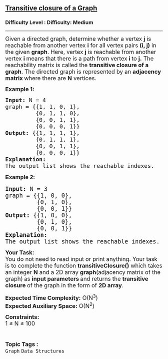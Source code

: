 <h2><a href="https://www.geeksforgeeks.org/problems/transitive-closure-of-a-graph0930/1?page=1&difficulty=Medium&status=unsolved&sortBy=submissions">Transitive closure of a Graph</a></h2><h3>Difficulty Level : Difficulty: Medium</h3><hr><div class="problems_problem_content__Xm_eO"><p><span style="font-size: 18px;">Given a directed graph, determine whether a vertex <strong>j</strong> is reachable from another vertex <strong>i</strong>&nbsp;for all vertex pairs <strong>(i, j)</strong> in the given <strong>graph</strong>. Here,&nbsp;</span><span style="font-size: 18px;">vertex&nbsp;</span><strong style="font-size: 18px;">j</strong><span style="font-size: 18px;">&nbsp;is reachable from another vertex&nbsp;</span><strong style="font-size: 18px;">i </strong><span style="font-size: 18px;">means that there is a path from vertex </span><strong style="font-size: 18px;">i </strong><span style="font-size: 18px;">to </span><strong style="font-size: 18px;">j.</strong><span style="font-size: 18px;">&nbsp;The reachability matrix is called the </span><strong style="font-size: 18px;">transitive closure of a graph</strong><span style="font-size: 18px;">. The directed graph is represented by an </span><strong style="font-size: 18px;">adjacency matrix </strong><span style="font-size: 18px;">where there are </span><strong style="font-size: 18px;">N</strong><span style="font-size: 18px;"> vertices.&nbsp;</span></p>
<p><strong><span style="font-size: 18px;">Example 1:</span></strong></p>
<pre><span style="font-size: 18px;"><strong>Input:</strong> N = 4
graph = {{1, 1, 0, 1}, 
&nbsp;        {0, 1, 1, 0}, 
&nbsp;        {0, 0, 1, 1}, 
&nbsp;        {0, 0, 0, 1}}
<strong>Output:</strong> {{1, 1, 1, 1}, 
&nbsp;        {0, 1, 1, 1}, 
&nbsp;        {0, 0, 1, 1}, 
&nbsp;        {0, 0, 0, 1}}
<strong>Explanation: <br></strong></span><span style="font-size: 18px;">The output list shows the reachable indexes.<br></span></pre>
<p style="font-family: sans-serif; font-size: medium; white-space: normal;"><strong><span style="font-size: 18px;">Example 2:</span></strong></p>
<pre><span style="font-size: 14pt;"><strong>Input:</strong> N = 3
graph = {{1, 0, 0}, 
&nbsp;        {0, 1, 0}, 
&nbsp;        {0, 0, 1}}
<strong>Output:</strong> {{1, 0, 0}, 
&nbsp;        {0, 1, 0}, 
&nbsp;        {0, 0, 1}}
<strong>Explanation: <br></strong>The output list shows the reachable indexes.</span></pre>
<p><span style="font-size: 18px;"><strong>Your Task:</strong><br>You do not need to read input or print anything. Your task is to complete the function <strong>transitiveClosure()</strong> which takes an integer <strong>N</strong> and a 2D array <strong>graph</strong>(adjacency matrix of the graph)<strong>&nbsp;</strong>as <strong>input parameters </strong>and returns the <strong>transitive closure </strong>of the graph in the form of <strong>2D array</strong>.</span></p>
<p><span style="font-size: 18px;"><strong>Expected Time Complexity:</strong> O(N<sup>3</sup>)<br><strong>Expected Auxiliary Space:</strong> O(N<sup>2</sup>)</span></p>
<p><span style="font-size: 18px;"><strong>Constraints:</strong><br>1 ≤ N ≤ 100&nbsp;&nbsp;</span></p></div><br><p><span style=font-size:18px><strong>Topic Tags : </strong><br><code>Graph</code>&nbsp;<code>Data Structures</code>&nbsp;